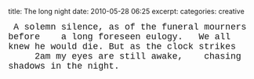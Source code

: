 title: The long night
date: 2010-05-28 06:25
excerpt: 
categories: creative

<span style="font-family: Courier New, Courier, monospace; font-size: 18px;">
&nbsp;A solemn silence, as of the
funeral mourners before
&nbsp;&nbsp;&nbsp;a long foreseen eulogy.
&nbsp;&nbsp;We all knew he would die.
But as the clock strikes
&nbsp;&nbsp;&nbsp;&nbsp;&nbsp;2am
my eyes are still awake,
&nbsp;&nbsp;&nbsp;chasing shadows in the night.
</span>